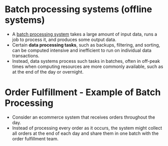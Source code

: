 # Batch processing systems (offline systems)
- A [batch processing system](https://aws.amazon.com/what-is/batch-processing/) takes a large amount of input data, runs a job to process it, and produces some output data.
- Certain **data processing tasks**, such as backups, filtering, and sorting, can be computed intensive and inefficient to run on individual data transactions.
- Instead, data systems process such tasks in batches, often in off-peak times when computing resources are more commonly available, such as at the end of the day or overnight.

# Order Fulfillment - Example of Batch Processing
- Consider an ecommerce system that receives orders throughout the day.
- Instead of processing every order as it occurs, the system might collect all orders at the end of each day and share them in one batch with the order fulfillment team.